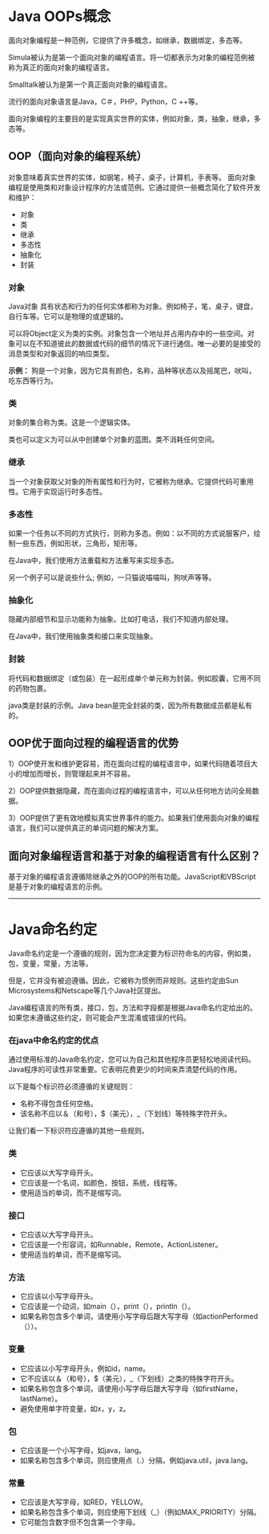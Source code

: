 # Java OOPs概念

面向对象编程是一种范例，它提供了许多概念，如继承，数据绑定，多态等。

Simula被认为是第一个面向对象的编程语言。将一切都表示为对象的编程范例被称为真正的面向对象的编程语言。

Smalltalk被认为是第一个真正面向对象的编程语言。

流行的面向对象语言是Java，C＃，PHP，Python，C ++等。

面向对象编程的主要目的是实现真实世界的实体，例如对象，类，抽象，继承，多态等。

## OOP（面向对象的编程系统）

对象意味着真实世界的实体，如钢笔，椅子，桌子，计算机，手表等。 面向对象编程是使用类和对象设计程序的方法或范例。它通过提供一些概念简化了软件开发和维护：

- 对象
- 类
- 继承
- 多态性
- 抽象化
- 封装

### 对象
Java对象
具有状态和行为的任何实体都称为对象。例如椅子，笔，桌子，键盘，自行车等。它可以是物理的或逻辑的。

可以将Object定义为类的实例。对象包含一个地址并占用内存中的一些空间。对象可以在不知道彼此的数据或代码的细节的情况下进行通信。唯一必要的是接受的消息类型和对象返回的响应类型。

**示例：** 狗是一个对象，因为它具有颜色，名称，品种等状态以及摇尾巴，吠叫，吃东西等行为。

### 类
对象的集合称为类。这是一个逻辑实体。

类也可以定义为可以从中创建单个对象的蓝图。类不消耗任何空间。

### 继承
当一个对象获取父对象的所有属性和行为时，它被称为继承。它提供代码可重用性。它用于实现运行时多态性。

### 多态性
如果一个任务以不同的方式执行，则称为多态。例如：以不同的方式说服客户，绘制一些东西，例如形状，三角形，矩形等。

在Java中，我们使用方法重载和方法重写来实现多态。

另一个例子可以是说些什么; 例如，一只猫说喵喵叫，狗吠声等等。

### 抽象化
隐藏内部细节和显示功能称为抽象​​。比如打电话，我们不知道内部处理。

在Java中，我们使用抽象类和接口来实现抽象。

### 封装
将代码和数据绑定（或包装）在一起形成单个单元称为封装。例如胶囊，它用不同的药物包裹。

java类是封装的示例。Java bean是完全封装的类，因为所有数据成员都是私有的。

## OOP优于面向过程的编程语言的优势

1）OOP使开发和维护更容易，而在面向过程的编程语言中，如果代码随着项目大小的增加而增长，则管理起来并不容易。

2）OOP提供数据隐藏，而在面向过程的编程语言中，可以从任何地方访问全局数据。

3）OOP提供了更有效地模拟真实世界事件的能力。如果我们使用面向对象的编程语言，我们可以提供真正的单词问题的解决方案。

## 面向对象编程语言和基于对象的编程语言有什么区别？
基于对象的编程语言遵循除继承之外的OOP的所有功能。JavaScript和VBScript是基于对象的编程语言的示例。

***

# Java命名约定

Java命名约定是一个遵循的规则，因为您决定要为标识符命名的内容，例如类，包，变量，常量，方法等。

但是，它并没有被迫遵循。因此，它被称为惯例而非规则。这些约定由Sun Microsystems和Netscape等几个Java社区提出。

Java编程语言的所有类，接口，包，方法和字段都是根据Java命名约定给出的。如果您未遵循这些约定，则可能会产生混淆或错误的代码。

### 在java中命名约定的优点
通过使用标准的Java命名约定，您可以为自己和其他程序员更轻松地阅读代码。Java程序的可读性非常重要。它表明花费更少的时间来弄清楚代码的作用。

以下是每个标识符必须遵循的关键规则：

- 名称不得包含任何空格。
- 该名称不应以＆（和号），$（美元），_（下划线）等特殊字符开头。

让我们看一下标识符应遵循的其他一些规则。

### 类
- 它应该以大写字母开头。
- 它应该是一个名词，如颜色，按钮，系统，线程等。
- 使用适当的单词，而不是缩写词。

### 接口
- 它应该以大写字母开头。
- 它应该是一个形容词，如Runnable，Remote，ActionListener。
- 使用适当的单词，而不是缩写词。

### 方法
- 它应该以小写字母开头。
- 它应该是一个动词，如main（），print（），println（）。
- 如果名称包含多个单词，请使用小写字母后跟大写字母（如actionPerformed（））。

### 变量
- 它应该以小写字母开头，例如id，name。
- 它不应该以＆（和号），$（美元），_（下划线）之类的特殊字符开头。
- 如果名称包含多个单词，请使用小写字母后跟大写字母（如firstName，lastName）。
- 避免使用单字符变量，如x，y，z。

### 包
- 它应该是一个小写字母，如java，lang。
- 如果名称包含多个单词，则应使用点（.）分隔，例如java.util，java.lang。

### 常量
- 它应该是大写字母，如RED，YELLOW。
- 如果名称包含多个单词，则应使用下划线（_）（例如MAX_PRIORITY）分隔。
- 它可能包含数字但不包含第一个字母。